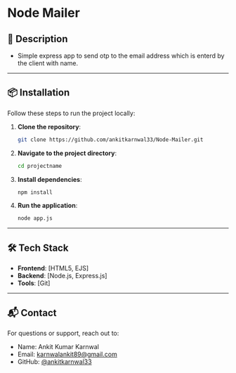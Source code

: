 # Node Mailer

## 📄 Description

- Simple express app to send otp to the email address which is enterd by the client with name.

---

## 📦 Installation

Follow these steps to run the project locally:

1. **Clone the repository**:
   ```bash
   git clone https://github.com/ankitkarnwal33/Node-Mailer.git
   ```

2. **Navigate to the project directory**:
   ```bash
   cd projectname
   ```

3. **Install dependencies**:
   ```bash
   npm install
   ```

4. **Run the application**:
   ```bash
   node app.js
   ```

---

## 🛠️ Tech Stack

- **Frontend**: [HTML5, EJS]
- **Backend**: [Node.js, Express.js]
- **Tools**: [Git]

---

## 📬 Contact

For questions or support, reach out to:
- Name: Ankit Kumar Karnwal
- Email: karnwalankit89@gmail.com
- GitHub: [@ankitkarnwal33](https://github.com/ankitkarnwal33)

